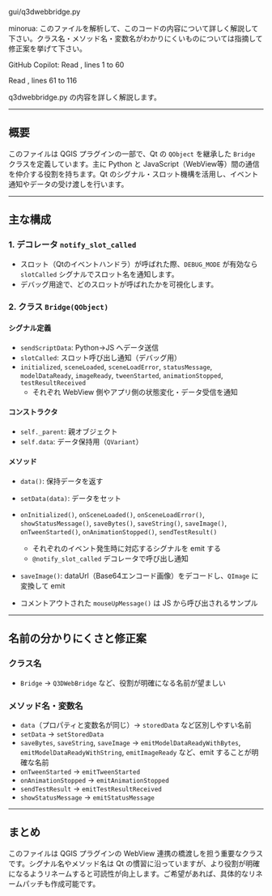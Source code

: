 gui/q3dwebbridge.py


minorua: このファイルを解析して、このコードの内容について詳しく解説して下さい。クラス名・メソッド名・変数名がわかりにくいものについては指摘して修正案を挙げて下さい。

GitHub Copilot: Read [](file:///d%3A/Users/minorua/QGIS/plugins/Qgis2threejs/gui/q3dwebbridge.py#1-1), lines 1 to 60

Read [](file:///d%3A/Users/minorua/QGIS/plugins/Qgis2threejs/gui/q3dwebbridge.py#61-61), lines 61 to 116

q3dwebbridge.py の内容を詳しく解説します。

---

## 概要

このファイルは QGIS プラグインの一部で、Qt の `QObject` を継承した `Bridge` クラスを定義しています。主に Python と JavaScript（WebView等）間の通信を仲介する役割を持ちます。Qt のシグナル・スロット機構を活用し、イベント通知やデータの受け渡しを行います。

---

## 主な構成

### 1. デコレータ `notify_slot_called`

- スロット（Qtのイベントハンドラ）が呼ばれた際、`DEBUG_MODE` が有効なら `slotCalled` シグナルでスロット名を通知します。
- デバッグ用途で、どのスロットが呼ばれたかを可視化します。

### 2. クラス `Bridge(QObject)`

#### シグナル定義

- `sendScriptData`: Python→JS へデータ送信
- `slotCalled`: スロット呼び出し通知（デバッグ用）
- `initialized`, `sceneLoaded`, `sceneLoadError`, `statusMessage`, `modelDataReady`, `imageReady`, `tweenStarted`, `animationStopped`, `testResultReceived`
  - それぞれ WebView 側やアプリ側の状態変化・データ受信を通知

#### コンストラクタ

- `self._parent`: 親オブジェクト
- `self.data`: データ保持用（`QVariant`）

#### メソッド

- `data()`: 保持データを返す
- `setData(data)`: データをセット
- `onInitialized()`, `onSceneLoaded()`, `onSceneLoadError()`, `showStatusMessage()`, `saveBytes()`, `saveString()`, `saveImage()`, `onTweenStarted()`, `onAnimationStopped()`, `sendTestResult()`
  - それぞれのイベント発生時に対応するシグナルを emit する
  - `@notify_slot_called` デコレータで呼び出し通知

- `saveImage()`: dataUrl（Base64エンコード画像）をデコードし、`QImage` に変換して emit

- コメントアウトされた `mouseUpMessage()` は JS から呼び出されるサンプル

---

## 名前の分かりにくさと修正案

### クラス名

- `Bridge` → `Q3DWebBridge` など、役割が明確になる名前が望ましい

### メソッド名・変数名

- `data`（プロパティと変数名が同じ）→ `storedData` など区別しやすい名前
- `setData` → `setStoredData`
- `saveBytes`, `saveString`, `saveImage` → `emitModelDataReadyWithBytes`, `emitModelDataReadyWithString`, `emitImageReady` など、emit することが明確な名前
- `onTweenStarted` → `emitTweenStarted`
- `onAnimationStopped` → `emitAnimationStopped`
- `sendTestResult` → `emitTestResultReceived`
- `showStatusMessage` → `emitStatusMessage`

---

## まとめ

このファイルは QGIS プラグインの WebView 連携の橋渡しを担う重要なクラスです。シグナル名やメソッド名は Qt の慣習に沿っていますが、より役割が明確になるようリネームすると可読性が向上します。ご希望があれば、具体的なリネームパッチも作成可能です。
